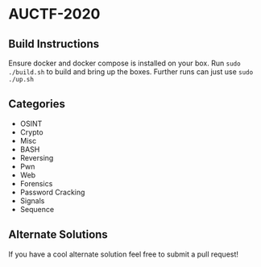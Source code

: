 # AUCTF-2020

## Build Instructions

Ensure docker and docker compose is installed on your box.
Run `sudo ./build.sh` to build and bring up the boxes.
Further runs can just use `sudo ./up.sh`

## Categories

- OSINT
- Crypto
- Misc
- BASH
- Reversing
- Pwn
- Web
- Forensics
- Password Cracking
- Signals
- Sequence

## Alternate Solutions

If you have a cool alternate solution feel free to submit a pull request!
